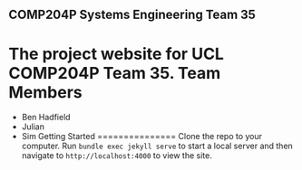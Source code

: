 COMP204P Systems Engineering Team 35
------------------------------------
The project website for UCL COMP204P Team 35.
Team Members
============
- Ben Hadfield
- Julian
- Sim
Getting Started
===============
Clone the repo to your computer. Run ```bundle exec jekyll serve``` to start a local server and then navigate to ```http://localhost:4000``` to view the site.
